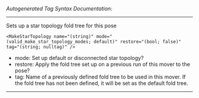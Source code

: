 _Autogenerated Tag Syntax Documentation:_

---
Sets up a star topology fold tree for this pose

```
<MakeStarTopology name="(string)" mode="(valid_make_star_topology_modes; default)" restore="(bool; false)" tag="(string; nulltag)" />
```

-   mode: Set up default or disconnected star topology?
-   restore: Apply the fold tree set up on a previous run of this mover to the pose?
-   tag: Name of a previously defined fold tree to be used in this mover. If the fold tree has not been defined, it will be set as the default fold tree.

---

